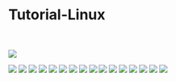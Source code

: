 # Tutorial-Linux

<br><br>
<img src="part1.jpg">
<p>
<img src="part2.jpg">
<img src="part3.jpg">
<img src="part4.jpg">
<img src="part5.jpg">
<img src="part6.jpg">
<img src="part7.jpg">
<img src="part8.jpg">
<img src="part9.jpg">
<img src="part10.jpg">
<img src="part11.jpg">
<img src="part13.jpg">
<img src="part14.jpg">
<img src="part15.jpg">
<img src="part16.jpg">
<img src="part17.jpg">
<img src="part18.jpg">









